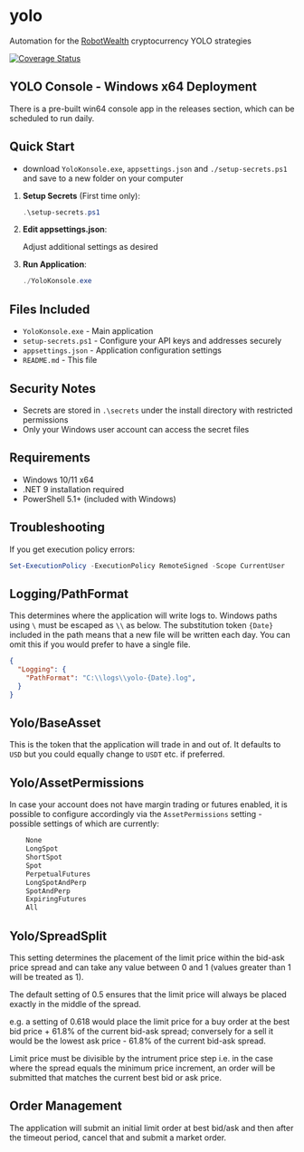 # yolo

Automation for the [RobotWealth](https://robotwealth.com) cryptocurrency YOLO strategies

[![Coverage Status](https://coveralls.io/repos/github/moconnell/yolo/badge.svg?branch=master)](https://coveralls.io/github/moconnell/yolo?branch=master)

## YOLO Console - Windows x64 Deployment

There is a pre-built win64 console app in the releases section, which can be scheduled to run daily.

## Quick Start

- download `YoloKonsole.exe`, `appsettings.json` and `./setup-secrets.ps1` and save to a new folder on your computer

1. **Setup Secrets** (First time only):

   ```powershell
   .\setup-secrets.ps1
   ```

2. **Edit appsettings.json**:

   Adjust additional settings as desired

3. **Run Application**:

   ```powershell
   ./YoloKonsole.exe
   ```

## Files Included

- `YoloKonsole.exe` - Main application
- `setup-secrets.ps1` - Configure your API keys and addresses securely
- `appsettings.json` - Application configuration settings
- `README.md` - This file

## Security Notes

- Secrets are stored in `.\secrets` under the install directory with restricted permissions
- Only your Windows user account can access the secret files

## Requirements

- Windows 10/11 x64
- .NET 9 installation required
- PowerShell 5.1+ (included with Windows)

## Troubleshooting

If you get execution policy errors:

```powershell
Set-ExecutionPolicy -ExecutionPolicy RemoteSigned -Scope CurrentUser
```

## Logging/PathFormat

This determines where the application will write logs to. Windows paths using `\` must be escaped as `\\` as below. The substitution token `{Date}` included in the path means that a new file will be written each day. You can omit this if you would prefer to have a single file.

```JSON
{
  "Logging": {
    "PathFormat": "C:\\logs\\yolo-{Date}.log",
  }
}
```

## Yolo/BaseAsset

This is the token that the application will trade in and out of. It defaults to `USD` but you could equally change to `USDT` etc. if preferred.

## Yolo/AssetPermissions

In case your account does not have margin trading or futures enabled, it is possible to configure accordingly via the `AssetPermissions` setting - possible settings of which are currently:

```C#
    None
    LongSpot
    ShortSpot
    Spot
    PerpetualFutures
    LongSpotAndPerp
    SpotAndPerp
    ExpiringFutures
    All
```

## Yolo/SpreadSplit

This setting determines the placement of the limit price within the bid-ask price spread and can take any value between 0 and 1 (values greater than 1 will be treated as 1).

The default setting of 0.5 ensures that the limit price will always be placed exactly in the middle of the spread.

e.g. a setting of 0.618 would place the limit price for a buy order at the best bid price + 61.8% of the current bid-ask spread; conversely for a sell it would be the lowest ask price - 61.8% of the current bid-ask spread.

Limit price must be divisible by the intrument price step i.e. in the case where the spread equals the minimum price increment, an order will be submitted that matches the current best bid or ask price.

## Order Management

The application will submit an initial limit order at best bid/ask and then after the timeout period, cancel that and submit a market order.
